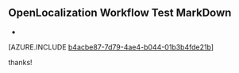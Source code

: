 ## OpenLocalization Workflow Test MarkDown
* 

[AZURE.INCLUDE [b4acbe87-7d79-4ae4-b044-01b3b4fde21b](calleeMd1.md)]

 
thanks!